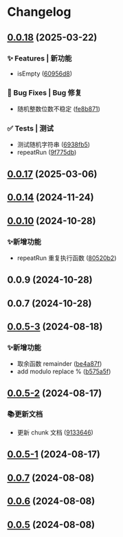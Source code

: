 # Changelog

## [0.0.18](https://github.com/jackchoumine/petite-utils/compare/v0.0.17...v0.0.18) (2025-03-22)


### ✨ Features | 新功能

* isEmpty ([60956d8](https://github.com/jackchoumine/petite-utils/commit/60956d8ae03284de7939ee3c7730fdeb90ff0fd6))


### 🐛 Bug Fixes | Bug 修复

* 随机整数位数不稳定 ([fe8b871](https://github.com/jackchoumine/petite-utils/commit/fe8b8711ce11be6907552eca8aabc411240f4227))


### ✅ Tests | 测试

* 测试随机字符串 ([6938fb5](https://github.com/jackchoumine/petite-utils/commit/6938fb5d20c211d8990180d12ad4e7da2f783269))
* repeatRun ([9f775db](https://github.com/jackchoumine/petite-utils/commit/9f775dbaac7cefd4f7e7c1de20ddae31abd5cc84))

## [0.0.17](https://github.com/jackchoumine/petite-utils/compare/v0.0.16...v0.0.17) (2025-03-06)

## [0.0.14](https://github.com/jackchoumine/petite-utils/compare/v0.0.13...v0.0.14) (2024-11-24)

## [0.0.10](https://github.com/jackchoumine/petite-utils/compare/0.0.9...0.0.10) (2024-10-28)


### ✨新增功能

* repeatRun 重复执行函数 ([80520b2](https://github.com/jackchoumine/petite-utils/commit/80520b2cf4f949f21d7e2bfdce030f2928225247))

## 0.0.9 (2024-10-28)

## 0.0.7 (2024-10-28)

## [0.0.5-3](https://github.com/jackchoumine/petite-utils/compare/v0.0.5-2...v0.0.5-3) (2024-08-18)


### ✨新增功能

* 取余函数 remainder ([be4a87f](https://github.com/jackchoumine/petite-utils/commit/be4a87f7e0478ca684001b6db464aa10e22913d2))
* add modulo replace % ([b575a5f](https://github.com/jackchoumine/petite-utils/commit/b575a5f579696b4638a5e84b725de97ac24f0535))

## [0.0.5-2](https://github.com/jackchoumine/petite-utils/compare/v0.0.5-1...v0.0.5-2) (2024-08-17)


### 📚更新文档

* 更新 chunk 文档 ([9133646](https://github.com/jackchoumine/petite-utils/commit/91336465ccf0defcc47fb1d795dd9870de22c072))

## [0.0.5-1](https://github.com/jackchoumine/petite-utils/compare/v0.0.5-0...v0.0.5-1) (2024-08-17)

## [0.0.7](https://github.com/jackchoumine/petite-utils/compare/0.0.6...0.0.7) (2024-08-08)

## [0.0.6](https://github.com/jackchoumine/petite-utils/compare/0.0.5...0.0.6) (2024-08-08)

## [0.0.5](https://github.com/jackchoumine/petite-utils/compare/0.0.4...0.0.5) (2024-08-08)

